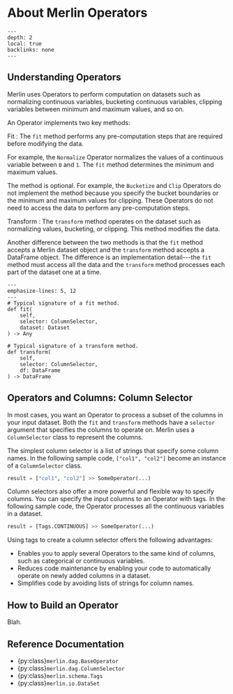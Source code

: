 # About Merlin Operators

```{contents}
---
depth: 2
local: true
backlinks: none
---
```

## Understanding Operators

Merlin uses Operators to perform computation on datasets such as normalizing continuous variables, bucketing continuous variables, clipping variables between minimum and maximum values, and so on.

An Operator implements two key methods:

Fit
: The `fit` method performs any pre-computation steps that are required before modifying the data.

  For example, the `Normalize` Operator normalizes the values of a continuous variable between `0` and `1`.
  The `fit` method determines the minimum and maximum values.

  The method is optional.
  For example, the `Bucketize` and `Clip` Operators do not implement the method because you specify the bucket boundaries or the minimum and maximum values for clipping.
  These Operators do not need to access the data to perform any pre-computation steps.

Transform
: The `transform` method operates on the dataset such as normalizing values, bucketing, or clipping.
  This method modifies the data.

Another difference between the two methods is that the `fit` method accepts a Merlin dataset object and the `transform` method accepts a DataFrame object.
The difference is an implementation detail---the `fit` method must access all the data and the `transform` method processes each part of the dataset one at a time.

```{code-block} python
---
emphasize-lines: 5, 12
---
# Typical signature of a fit method.
def fit(
    self,
    selector: ColumnSelector,
    dataset: Dataset
) -> Any

# Typical signature of a transform method.
def transform(
    self,
    selector: ColumnSelector,
    df: DataFrame
) -> DataFrame
```

## Operators and Columns: Column Selector

In most cases, you want an Operator to process a subset of the columns in your input dataset.
Both the `fit` and `transform` methods have a `selector` argument that specifies the columns to operate on.
Merlin uses a `ColumnSelector` class to represent the columns.

The simplest column selector is a list of strings that specify some column names.
In the following sample code, `["col1", "col2"]` become an instance of a `ColumnSelector` class.

```python
result = ["col1", "col2"] >> SomeOperator(...)
```

Column selectors also offer a more powerful and flexible way to specify columns.
You can specify the input columns to an Operator with tags.
In the following sample code, the Operator processes all the continuous variables in a dataset.

```python
result = [Tags.CONTINUOUS] >> SomeOperator(...)
```

Using tags to create a column selector offers the following advantages:

- Enables you to apply several Operators to the same kind of columns, such as categorical or continuous variables.
- Reduces code maintenance by enabling your code to automatically operate on newly added columns in a dataset.
- Simplifies code by avoiding lists of strings for column names.

## How to Build an Operator

Blah.

## Reference Documentation

- {py:class}`merlin.dag.BaseOperator`
- {py:class}`merlin.dag.ColumnSelector`
- {py:class}`merlin.schema.Tags`
- {py:class}`merlin.io.DataSet`